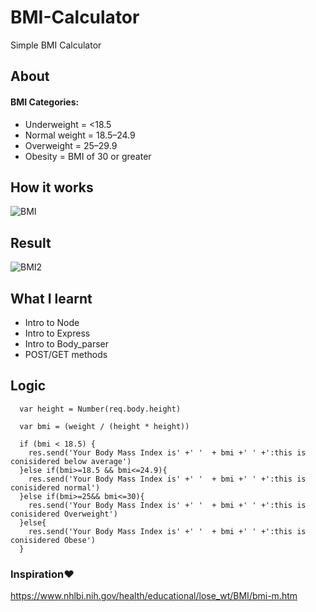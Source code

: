 # BMI-Calculator
Simple BMI Calculator 


## About
#### BMI Categories:
- Underweight = <18.5
- Normal weight = 18.5–24.9
- Overweight = 25–29.9
- Obesity = BMI of 30 or greater

## How it works
![BMI](https://user-images.githubusercontent.com/61579772/83941361-472ef880-a81d-11ea-9802-4f149825641c.jpg)

## Result
![BMI2](https://user-images.githubusercontent.com/61579772/83941364-4f873380-a81d-11ea-91e9-91336a2ec9c4.jpg)

## What I learnt  
- Intro to Node
- Intro to Express
- Intro to Body_parser
- POST/GET methods



## Logic
``` var weight = Number(req.body.weight)
  var height = Number(req.body.height)

  var bmi = (weight / (height * height))

  if (bmi < 18.5) {
    res.send('Your Body Mass Index is' +' '  + bmi +' ' +':this is conisidered below average')
  }else if(bmi>=18.5 && bmi<=24.9){
    res.send('Your Body Mass Index is' +' '  + bmi +' ' +':this is conisidered normal')
  }else if(bmi>=25&& bmi<=30){
    res.send('Your Body Mass Index is' +' '  + bmi +' ' +':this is conisidered Overweight')
  }else{
    res.send('Your Body Mass Index is' +' '  + bmi +' ' +':this is conisidered Obese')
  } 
  ```


### Inspiration❤
https://www.nhlbi.nih.gov/health/educational/lose_wt/BMI/bmi-m.htm





